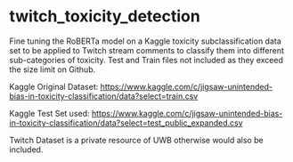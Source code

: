 # twitch_toxicity_detection
Fine tuning the RoBERTa model on a Kaggle toxicity subclassification data set to be applied to Twitch stream comments to classify them into different 
sub-categories of toxicity. Test and Train files not included as they exceed the size limit on Github. 

Kaggle Original Dataset: https://www.kaggle.com/c/jigsaw-unintended-bias-in-toxicity-classification/data?select=train.csv 

Kaggle Test Set used: https://www.kaggle.com/c/jigsaw-unintended-bias-in-toxicity-classification/data?select=test_public_expanded.csv

Twitch Dataset is a private resource of UWB otherwise would also be included.
